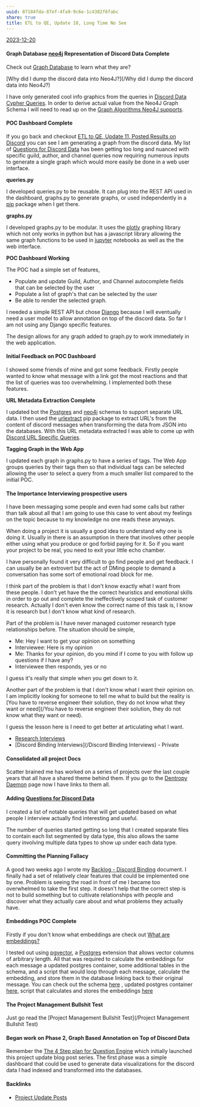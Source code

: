```yaml
---
uuid: 07184fda-87ef-4fa9-9c6e-1c4382f6fabc
share: true
title: ETL to QE, Update 18, Long Time No See
---
```

[2023-12-20](/2023-12-20)
#### Graph Database [neo4j](/aedf2ab7-cdca-471a-805f-387263af6292) Representation of Discord Data Complete

Check out [Graph Database](/1b1e0abb-d59d-4f98-8065-6fa7e7343de7) to learn what they are?

[Why did I dump the discord data into Neo4J?](/Why did I dump the discord data into Neo4J?)

I have only generated cool info graphics from the queries in [Discord Data Cypher Queries](/75f91c17-64d4-4aa6-a84f-40c2613a7ab7). In order to derive actual value from the Neo4J Graph Schema I will need to read up on the [Graph Algorithms Neo4J supports](https://neo4j.com/docs/graph-data-science/current/algorithms/).

#### POC Dashboard Complete

If you go back and checkout [ETL to QE, Update 11, Posted Results on Discord](/a04a75b2-d970-44fc-8e09-53b3aeca6f2f) you can see I am generating a graph from the discord data. My list of [Questions for Discord Data](/46abc67b-bbe7-4800-82f5-f08d4c457ef0) has been getting too long and nuanced with specific guild, author, and channel queries now requiring numerous inputs to generate a single graph which would more easily be done in a web user interface.

**queries.py**

I developed queries.py to be reusable. It can plug into the REST API used in the dashboard, graphs.py to generate graphs, or used independently in a [pip](/281aeb90-8a3a-4a12-ac70-4f0f56efa762) package when I get there.

**graphs.py**

I developed graphs.py to be modular. It uses the [plotly](/plotly) graphing library which not only works in python but has a javascript library allowing the same graph functions to be used in [jupyter](/14b19809-58b0-44c8-a719-c50badebb08c) notebooks as well as the the web interface.

**POC Dashboard Working**

The POC had a simple set of features,

* Populate and update Guild, Author, and Channel autocomplete fields that can be selected by the user
* Populate a list of graph's that can be selected by the user
* Be able to render the selected graph.

I needed a simple REST API but chose [Django](/03e5fa8e-39f5-481b-a040-178350596d13) because I will eventually need a user model to allow annotation on top of the discord data. So far I am not using any Django specific features.

The design allows for any graph added to graph.py to work immediately in the web application.

#### Initial Feedback on POC Dashboard

I showed some friends of mine and got some feedback. Firstly people wanted to know what message with a link got the most reactions and that the list of queries was too overwhelming. I implemented both these features.

**URL Metadata Extraction Complete**

I updated bot the [Postgres](/5d70cd64-3134-4b62-8879-12f1f8bb4afe) and [neo4j](/aedf2ab7-cdca-471a-805f-387263af6292) schemas to support separate URL data. I then used the [urlextract](/urlextract) pip package to extract URL's from the content of discord messages when transforming the data from JSON into the databases. With this URL metadata extracted I was able to come up with [Discord URL Specific Queries](/974d677f-15f0-4cf2-813d-69fb843b9367).

**Tagging Graph in the Web App**

I updated each graph in graphs.py to have a series of tags. The Web App groups queries by their tags then so that individual tags can be selected allowing the user to select a query from a much smaller list compared to the initial POC.

#### The Importance Interviewing prospective users

I have been messaging some people and even had some calls but rather than talk about all that I am going to use this case to vent about my feelings on the topic because to my knowledge no one reads these anyways.

When doing a project it is usually a good idea to understand why one is doing it. Usually in there is an assumption in there that involves other people either using what you produce or god forbid paying for it. So if you want your project to be real, you need to exit your little echo chamber.

I have personally found it very difficult to go find people and get feedback. I can usually be an extrovert but the act of DMing people to demand a conversation has some sort of emotional road block for me. 

I think part of the problem is that I don't know exactly what I want from these people. I don't yet have the the correct heuristics and emotional skills in order to go out and complete the ineffectively scoped task of customer research. Actually I don't even know the correct name of this task is, I know it is research but I don't know what kind of research.

Part of the problem is I have never managed customer research type relationships before. The situation should be simple,

* Me: Hey I want to get your opinion on something
* Interviewee: Here is my opinion
* Me: Thanks for your opinion, do you mind if I come to you with follow up questions if I have any?
* Interviewee then responds, yes or no

I guess it's really that simple when you get down to it.

Another part of the problem is that I don't know what I want their opinion on. I am implicitly looking for someone to tell me what to build but the reality is [You have to reverse engineer their solution, they do not know what they want or need](/You have to reverse engineer their solution, they do not know what they want or need).

I guess the lesson here is I need to get better at articulating what I want.

* [Research Interviews](https://hced.notion.site/Research-f4a640413bbf490085a4f8dc734f7945#371499a0a9f04ec993ee217982825da6)
* [Discord Binding Interviews](/Discord Binding Interviews) - Private
#### Consolidated all project Docs

Scatter brained me has worked on a series of projects over the last couple years that all have a shared theme behind them. If you go to the [Dentropy Daemon](/15c66694-3dc9-4115-afb8-887a6e52ffea) page now I have links to them all.

#### Adding [Questions for Discord Data](/46abc67b-bbe7-4800-82f5-f08d4c457ef0)

I created a list of notable queries that will get updated based on what people I interview actually find interesting and useful.

The number of queries started getting so long that I created separate files to contain each list segmented by data type, this also allows the same query involving multiple data types to show up under each data type.

#### Committing the Planning Fallacy 

 A good two weeks ago I wrote my [Backlog - Discord Binding](/dc6a1ac7-60f0-452d-9536-9fed6d92bc51) document. I finally had a set of relatively clear features that could be implemented one by one. Problem is seeing the road in front of me I became too overwhelmed to take the first step. It doesn't help that the correct step is not to build something but to cultivate relationships with people and discover what they actually care about and what problems they actually have.

#### Embeddings POC Complete

Firstly if you don't know what embeddings are check out [What are embeddings?](/87e4fadc-bba6-4eef-85a3-828a53fd0b10)

I tested out using [pgvector](/3029ac33-c2ec-4824-80a6-77dbd0c779a0), a [Postgres](/5d70cd64-3134-4b62-8879-12f1f8bb4afe) extension that allows vector columns of arbitrary length. All that was required to calculate the embeddings for each message a updated postgres container, some additional tables in the schema, and a script that would loop through each message, calculate the embedding, and store them in the database linking back to their original message. You can check out the schema [here](https://github.com/dentropy/discord-binding/blob/main/schemas/schema_postgres.py) , updated postgres container [here](https://github.com/dentropy/discord-binding/blob/main/containers/postgres.dockercompose.yml),  script that calculates and stores the embeddings [here](https://github.com/dentropy/discord-binding/blob/main/run_calculate_embeddings_for_messages.py)

#### The Project Management Bullshit Test

Just go read the [Project Management Bullshit Test](/Project Management Bullshit Test)

#### Began work on Phase 2, Graph Based Annotation on Top of Discord Data

Remember the [The 4 Step plan for Question Engine](/9dfba51c-8092-411d-859b-9acf356ec385) which initially launched this project update blog post series. The first phase was a simple dashboard that could be used to generate data visualizations for the discord data I had indexed and transformed into the databases.

#### Backlinks

* [Project Update Posts](/4c45797f-8d43-4277-a5c1-de8df9aa7876)